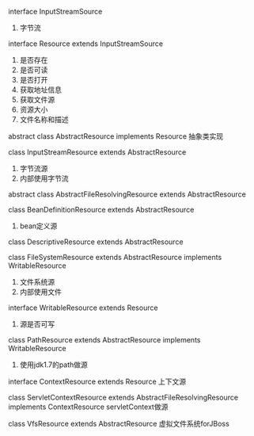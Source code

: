 

interface InputStreamSource
1. 字节流

interface Resource extends InputStreamSource
1. 是否存在
2. 是否可读
3. 是否打开
4. 获取地址信息
5. 获取文件源
5. 资源大小
6. 文件名称和描述

abstract class AbstractResource implements Resource
抽象类实现

class InputStreamResource extends AbstractResource
1. 字节流源
2. 内部使用字节流

abstract class AbstractFileResolvingResource extends AbstractResource

class BeanDefinitionResource extends AbstractResource
1. bean定义源

class DescriptiveResource extends AbstractResource

class FileSystemResource extends AbstractResource implements WritableResource
1. 文件系统源
2. 内部使用文件

interface WritableResource extends Resource
1. 源是否可写

class PathResource extends AbstractResource implements WritableResource
1. 使用jdk1.7的path做源

interface ContextResource extends Resource
上下文源

class ServletContextResource extends AbstractFileResolvingResource implements ContextResource
servletContext做源

class VfsResource extends AbstractResource 
虚拟文件系统forJBoss
